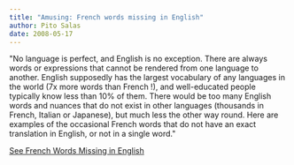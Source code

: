 ```yaml
---
title: "Amusing: French words missing in English"
author: Pito Salas
date: 2008-05-17
---
```




"No language is perfect, and English is no exception. There are always words
or expressions that cannot be rendered from one language to another. English
supposedly has the largest vocabulary of any languages in the world (7x more
words than French !), and well-educated people typically know less than 10% of
them. There would be too many English words and nuances that do not exist in
other languages (thousands in French, Italian or Japanese), but much less the
other way round. Here are examples of the occasional French words that do not
have an exact translation in English, or not in a single word."

[See French Words Missing in
English](<http://www.eupedia.com/europe/missing_words_english.shtml>)


